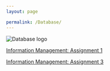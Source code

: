 ```yaml
---
layout: page

permalink: /Database/
---
```


![Database logo](https://robertkozub.github.io/images/database.png)

[Information Management: Assignment 1](https://robertkozub.github.io/InfoManage_Assign1.html)

[Information Management: Assignment 3](https://robertkozub.github.io/Assignment3_InfoManagement.html)

